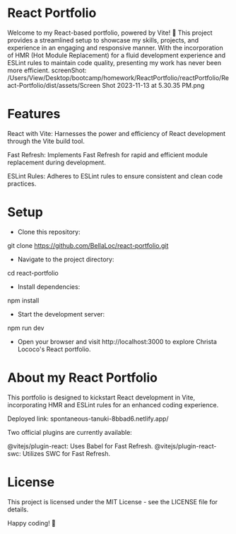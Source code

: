 # React Portfolio

Welcome to my React-based portfolio, powered by Vite! 🚀 This project provides a streamlined setup to showcase my skills, projects, and experience in an engaging and responsive manner. With the incorporation of HMR (Hot Module Replacement) for a fluid development experience and ESLint rules to maintain code quality, presenting my work has never been more efficient.
screenShot: /Users/View/Desktop/bootcamp/homework/ReactPortfolio/reactPortfolio/React-Portfolio/dist/assets/Screen Shot 2023-11-13 at 5.30.35 PM.png

# Features

React with Vite: Harnesses the power and efficiency of React development through the Vite build tool.

Fast Refresh: Implements Fast Refresh for rapid and efficient module replacement during development.

ESLint Rules: Adheres to ESLint rules to ensure consistent and clean code practices.

# Setup

- Clone this repository:

git clone https://github.com/BellaLoc/react-portfolio.git

- Navigate to the project directory:

cd react-portfolio

- Install dependencies:

npm install

- Start the development server:

npm run dev

- Open your browser and visit http://localhost:3000 to explore Christa Lococo's React portfolio.

# About my React Portfolio

This portfolio is designed to kickstart React development in Vite, incorporating HMR and ESLint rules for an enhanced coding experience.

Deployed link: spontaneous-tanuki-8bbad6.netlify.app/

Two official plugins are currently available:

@vitejs/plugin-react: Uses Babel for Fast Refresh.
@vitejs/plugin-react-swc: Utilizes SWC for Fast Refresh.

# License
This project is licensed under the MIT License - see the LICENSE file for details. 

Happy coding! 🌟
